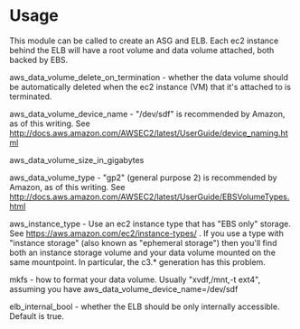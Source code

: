 # Usage
This module can be called to create an ASG and ELB.
Each ec2 instance behind the ELB will have a root volume and data volume attached, both backed by EBS.

aws_data_volume_delete_on_termination - whether the data volume should be automatically deleted when the ec2 instance (VM) that it's attached to is terminated.

aws_data_volume_device_name - "/dev/sdf" is recommended by Amazon, as of this writing.  See http://docs.aws.amazon.com/AWSEC2/latest/UserGuide/device_naming.html

aws_data_volume_size_in_gigabytes

aws_data_volume_type - "gp2" (general purpose 2) is recommended by Amazon, as of this writing.  See http://docs.aws.amazon.com/AWSEC2/latest/UserGuide/EBSVolumeTypes.html

aws_instance_type - Use an ec2 instance type that has "EBS only" storage.  See https://aws.amazon.com/ec2/instance-types/ .   If you use a type with "instance storage" (also known as "ephemeral storage") then you'll find both an instance storage volume and your data volume mounted on the same mountpoint.  In particular, the c3.* generation has this problem.

mkfs - how to format your data volume.  Usually "xvdf,/mnt,-t ext4", assuming you have aws_data_volume_device_name=/dev/sdf

elb_internal_bool - whether the ELB should be only internally accessible.  Default is true.

